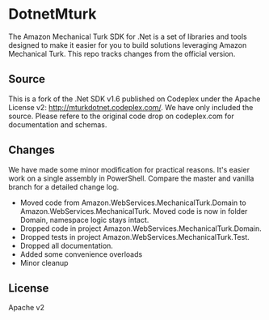 # DotnetMturk

The Amazon Mechanical Turk SDK for .Net is a set of libraries and tools designed to make it easier for you to build solutions leveraging Amazon Mechanical Turk. This repo tracks changes from the official version.

## Source

This is a fork of the .Net SDK v1.6 published on Codeplex under the Apache License v2: http://mturkdotnet.codeplex.com/. We have only included the source. Please refere to the original code drop on codeplex.com for documentation and schemas.

## Changes

We have made some minor modification for practical reasons. It's easier work on a single assembly in PowerShell. 
Compare the master and vanilla branch for a detailed change log.

- Moved code from Amazon.WebServices.MechanicalTurk.Domain to Amazon.WebServices.MechanicalTurk. Moved code is now in folder Domain, namespace logic stays intact.
- Dropped code in project Amazon.WebServices.MechanicalTurk.Domain.
- Dropped tests in project Amazon.WebServices.MechanicalTurk.Test.
- Dropped all documentation.
- Added some convenience overloads
- Minor cleanup

## License

Apache v2